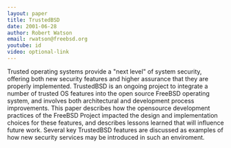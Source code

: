 ```yaml
---
layout: paper
title: TrustedBSD
date: 2001-06-28
author: Robert Watson
email: rwatson@freebsd.org
youtube: id
video: optional-link
---
```

Trusted operating systems provide a "next level" of system security, offering both new security features and higher assurance that they are properly implemented. TrustedBSD is an ongoing project to integrate a number of trusted OS features into the open source FreeBSD operating system, and involves both architectural and development process improvements. This paper describes how the opensource development practices of the FreeBSD Project impacted the design and implementation choices for these features, and describes lessons learned that will influence future work. Several key TrustedBSD features are discussed as examples of how new security services may be introduced in such an enviroment.

